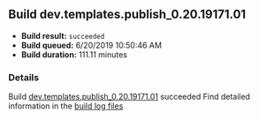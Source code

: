 ## Build dev.templates.publish_0.20.19171.01
- **Build result:** `succeeded`
- **Build queued:** 6/20/2019 10:50:46 AM
- **Build duration:** 111.11 minutes
### Details
Build [dev.templates.publish_0.20.19171.01](https://winappstudio.visualstudio.com/web/build.aspx?pcguid=a4ef43be-68ce-4195-a619-079b4d9834c2&builduri=vstfs%3a%2f%2f%2fBuild%2fBuild%2f28774) succeeded
Find detailed information in the [build log files](https://uwpctdiags.blob.core.windows.net/buildlogs/dev.templates.publish_0.20.19171.01_logs.zip)
